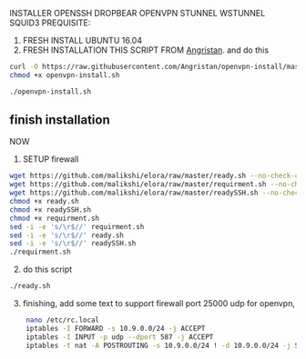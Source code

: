 INSTALLER OPENSSH DROPBEAR OPENVPN STUNNEL WSTUNNEL SQUID3
PREQUISITE:
1. FRESH INSTALL UBUNTU 16.04
2. FRESH INSTALLATION THIS SCRIPT FROM [Angristan](https://github.com/angristan/openvpn-install). and do this
```bash
curl -O https://raw.githubusercontent.com/Angristan/openvpn-install/master/openvpn-install.sh
chmod +x openvpn-install.sh
```
```sh
./openvpn-install.sh
```
finish installation
------------------------------------------------------------------------------------------------------------------------------------------
NOW
1. SETUP firewall
```bash
wget https://github.com/malikshi/elora/raw/master/ready.sh --no-check-certificate
wget https://github.com/malikshi/elora/raw/master/requirment.sh --no-check-certificate
wget https://github.com/malikshi/elora/raw/master/readySSH.sh --no-check-certificate
chmod +x ready.sh
chmod +x readySSH.sh
chmod +x requirment.sh
sed -i -e 's/\r$//' requirment.sh
sed -i -e 's/\r$//' ready.sh
sed -i -e 's/\r$//' readySSH.sh
./requirment.sh
```
2. do this script
```sh
./ready.sh
```
3. finishing, add some text to support firewall port 25000 udp for openvpn,
```sh
	nano /etc/rc.local
	iptables -I FORWARD -s 10.9.0.0/24 -j ACCEPT
	iptables -I INPUT -p udp --dport 587 -j ACCEPT
	iptables -t nat -A POSTROUTING -s 10.9.0.0/24 ! -d 10.9.0.0/24 -j SNAT --to ipublic
```
